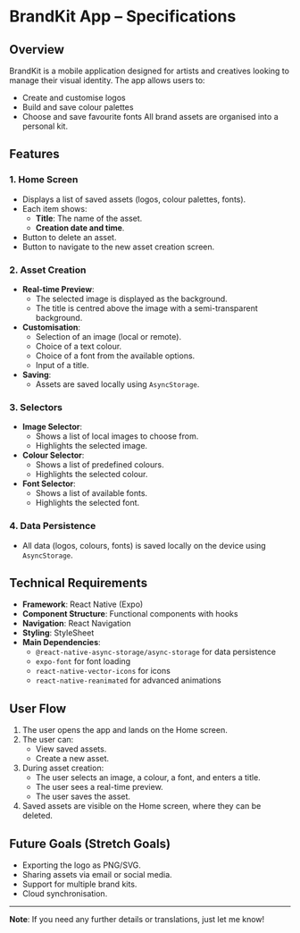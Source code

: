 # BrandKit App – Specifications

## Overview

BrandKit is a mobile application designed for artists and creatives looking to manage their visual identity. The app allows users to:
- Create and customise logos
- Build and save colour palettes
- Choose and save favourite fonts
All brand assets are organised into a personal kit.

## Features

### 1. Home Screen
- Displays a list of saved assets (logos, colour palettes, fonts).
- Each item shows:
  - **Title**: The name of the asset.
  - **Creation date and time**.
- Button to delete an asset.
- Button to navigate to the new asset creation screen.

### 2. Asset Creation
- **Real-time Preview**:
  - The selected image is displayed as the background.
  - The title is centred above the image with a semi-transparent background.
- **Customisation**:
  - Selection of an image (local or remote).
  - Choice of a text colour.
  - Choice of a font from the available options.
  - Input of a title.
- **Saving**:
  - Assets are saved locally using `AsyncStorage`.

### 3. Selectors
- **Image Selector**:
  - Shows a list of local images to choose from.
  - Highlights the selected image.
- **Colour Selector**:
  - Shows a list of predefined colours.
  - Highlights the selected colour.
- **Font Selector**:
  - Shows a list of available fonts.
  - Highlights the selected font.

### 4. Data Persistence
- All data (logos, colours, fonts) is saved locally on the device using `AsyncStorage`.

## Technical Requirements

- **Framework**: React Native (Expo)
- **Component Structure**: Functional components with hooks
- **Navigation**: React Navigation
- **Styling**: StyleSheet
- **Main Dependencies**:
  - `@react-native-async-storage/async-storage` for data persistence
  - `expo-font` for font loading
  - `react-native-vector-icons` for icons
  - `react-native-reanimated` for advanced animations

## User Flow

1. The user opens the app and lands on the Home screen.
2. The user can:
   - View saved assets.
   - Create a new asset.
3. During asset creation:
   - The user selects an image, a colour, a font, and enters a title.
   - The user sees a real-time preview.
   - The user saves the asset.
4. Saved assets are visible on the Home screen, where they can be deleted.

## Future Goals (Stretch Goals)
- Exporting the logo as PNG/SVG.
- Sharing assets via email or social media.
- Support for multiple brand kits.
- Cloud synchronisation.

---

**Note**: If you need any further details or translations, just let me know!